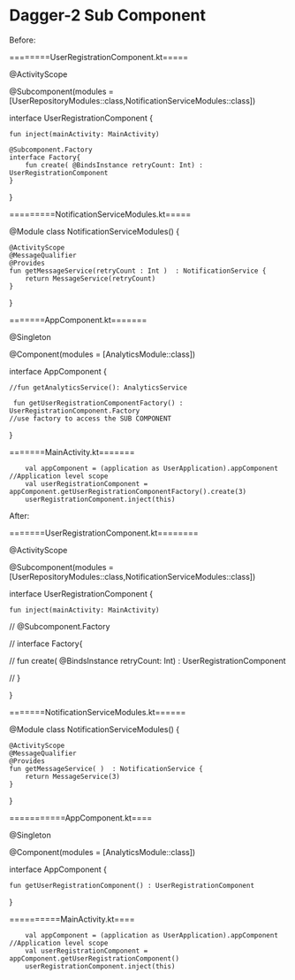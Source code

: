 # Dagger-2 Sub Component

Before:

========UserRegistrationComponent.kt===== 

@ActivityScope

@Subcomponent(modules = [UserRepositoryModules::class,NotificationServiceModules::class])

interface UserRegistrationComponent {

    fun inject(mainActivity: MainActivity)

    @Subcomponent.Factory
    interface Factory{
        fun create( @BindsInstance retryCount: Int) : UserRegistrationComponent
    }
}

=========NotificationServiceModules.kt=====



@Module
class NotificationServiceModules() {

    @ActivityScope
    @MessageQualifier
    @Provides
    fun getMessageService(retryCount : Int )  : NotificationService {
        return MessageService(retryCount)
    }

}

=======AppComponent.kt=======


@Singleton

@Component(modules = [AnalyticsModule::class])

interface AppComponent {

    //fun getAnalyticsService(): AnalyticsService

     fun getUserRegistrationComponentFactory() : UserRegistrationComponent.Factory
    //use factory to access the SUB COMPONENT
    
    
}

=======MainActivity.kt=======


        val appComponent = (application as UserApplication).appComponent //Application level scope
        val userRegistrationComponent = appComponent.getUserRegistrationComponentFactory().create(3)
        userRegistrationComponent.inject(this)




After:

=======UserRegistrationComponent.kt======== 


@ActivityScope

@Subcomponent(modules = [UserRepositoryModules::class,NotificationServiceModules::class])

interface UserRegistrationComponent {

    fun inject(mainActivity: MainActivity)

   // @Subcomponent.Factory
   
   //  interface Factory{
   
   //     fun create( @BindsInstance retryCount: Int) : UserRegistrationComponent
   
   // }
   
}


=======NotificationServiceModules.kt======


@Module
class NotificationServiceModules() {


    @ActivityScope
    @MessageQualifier
    @Provides
    fun getMessageService( )  : NotificationService {
        return MessageService(3)
    }


}

===========AppComponent.kt====

@Singleton

@Component(modules = [AnalyticsModule::class])

interface AppComponent {

    fun getUserRegistrationComponent() : UserRegistrationComponent
    
}

==========MainActivity.kt====

        val appComponent = (application as UserApplication).appComponent //Application level scope
        val userRegistrationComponent = appComponent.getUserRegistrationComponent()
        userRegistrationComponent.inject(this)




